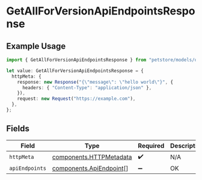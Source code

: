 # GetAllForVersionApiEndpointsResponse

## Example Usage

```typescript
import { GetAllForVersionApiEndpointsResponse } from "petstore/models/operations";

let value: GetAllForVersionApiEndpointsResponse = {
  httpMeta: {
    response: new Response("{\"message\": \"hello world\"}", {
      headers: { "Content-Type": "application/json" },
    }),
    request: new Request("https://example.com"),
  },
};
```

## Fields

| Field                                                              | Type                                                               | Required                                                           | Description                                                        |
| ------------------------------------------------------------------ | ------------------------------------------------------------------ | ------------------------------------------------------------------ | ------------------------------------------------------------------ |
| `httpMeta`                                                         | [components.HTTPMetadata](../../models/components/httpmetadata.md) | :heavy_check_mark:                                                 | N/A                                                                |
| `apiEndpoints`                                                     | [components.ApiEndpoint](../../models/components/apiendpoint.md)[] | :heavy_minus_sign:                                                 | OK                                                                 |